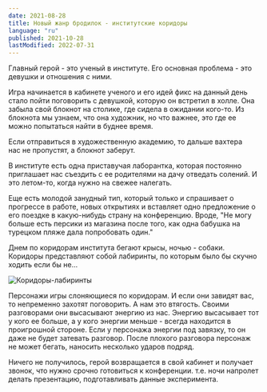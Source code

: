 ```yaml
---
date: 2021-08-28
title: Новый жанр бродилок - институтские коридоры
language: "ru"
published: 2021-10-28
lastModified: 2022-07-31
---
```



Главный герой - это ученый в институте. Его основная проблема - это девушки и отношения с ними. 

Игра начинается в кабинете ученого и его идей фикс на данный день стало пойти поговорить с девушкой, которую он встретил в холле. Она забыла свой блокнот на столике, где сидела в ожидании кого-то. Из блокнота мы узнаем, что она художник, но что важнее, это где ее можно попытаться найти в буднее время.

Если отправиться в художественную академию, то дальше вахтера нас не пропустят, а блокнот заберут. 

В институте есть одна приставучая лаборантка, которая постоянно приглашает нас съездить с ее родителями на дачу отведать солений. И это летом-то, когда нужно на свежее налегать. 

Еще есть молодой занудный тип, который только и спрашивает о прогрессе в работе, новых открытиях и вставляет одно предложение о его поездке в какую-нибудь страну на конференцию. Вроде, "Не могу больше есть персики из магазина после того, как одна бабушка на турецком пляже дала попробовать один."

Днем по коридорам института бегают крысы, ночью - собаки. Коридоры представляют собой лабиринты, по которым было бы скучно ходить если бы не...

![Коридоры-лабиринты](./pyroguelike-1.png)

Персонажи игры слоняющиеся по коридорам. И если они завидят вас, то непременно захотят поговорить. А нам это втягость. Своими разговорами они высасывают энергию из нас. Энергию высасывает тот у кого ее больше, а у кого энергии меньше - всегда находится в проигрошной стороне. Если у персонажа энергии под завязку, то он даже не будет затевать разговор. После плохого разговора персонаж не может бегать, наносить несколько ударов подряд.

Ничего не получилось, герой возвращается в свой кабинет и получает звонок, что нужно срочно готовиться к конференции. т.е. ночи напролет делать презентацию, подготавливать данные эксперимента.